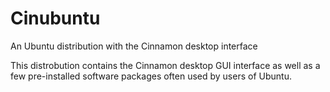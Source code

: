 # Cinubuntu
An Ubuntu distribution with the Cinnamon desktop interface

This distrobution contains the Cinnamon desktop GUI interface as well as a few pre-installed software packages often used by users of Ubuntu.

